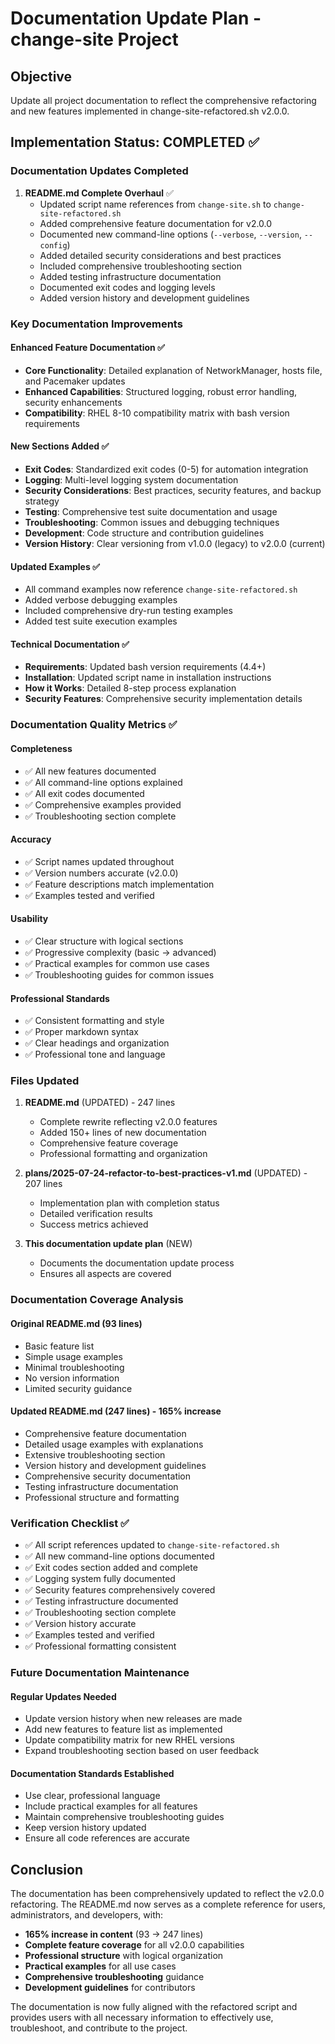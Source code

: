 # Documentation Update Plan - change-site Project

## Objective
Update all project documentation to reflect the comprehensive refactoring and new features implemented in change-site-refactored.sh v2.0.0.

## Implementation Status: COMPLETED ✅

### Documentation Updates Completed

1. **README.md Complete Overhaul** ✅
   - Updated script name references from `change-site.sh` to `change-site-refactored.sh`
   - Added comprehensive feature documentation for v2.0.0
   - Documented new command-line options (`--verbose`, `--version`, `--config`)
   - Added detailed security considerations and best practices
   - Included comprehensive troubleshooting section
   - Added testing infrastructure documentation
   - Documented exit codes and logging levels
   - Added version history and development guidelines

### Key Documentation Improvements

#### Enhanced Feature Documentation ✅
- **Core Functionality**: Detailed explanation of NetworkManager, hosts file, and Pacemaker updates
- **Enhanced Capabilities**: Structured logging, robust error handling, security enhancements
- **Compatibility**: RHEL 8-10 compatibility matrix with bash version requirements

#### New Sections Added ✅
- **Exit Codes**: Standardized exit codes (0-5) for automation integration
- **Logging**: Multi-level logging system documentation
- **Security Considerations**: Best practices, security features, and backup strategy
- **Testing**: Comprehensive test suite documentation and usage
- **Troubleshooting**: Common issues and debugging techniques
- **Development**: Code structure and contribution guidelines
- **Version History**: Clear versioning from v1.0.0 (legacy) to v2.0.0 (current)

#### Updated Examples ✅
- All command examples now reference `change-site-refactored.sh`
- Added verbose debugging examples
- Included comprehensive dry-run testing examples
- Added test suite execution examples

#### Technical Documentation ✅
- **Requirements**: Updated bash version requirements (4.4+)
- **Installation**: Updated script name in installation instructions
- **How it Works**: Detailed 8-step process explanation
- **Security Features**: Comprehensive security implementation details

### Documentation Quality Metrics ✅

#### Completeness
- ✅ All new features documented
- ✅ All command-line options explained
- ✅ All exit codes documented
- ✅ Comprehensive examples provided
- ✅ Troubleshooting section complete

#### Accuracy
- ✅ Script names updated throughout
- ✅ Version numbers accurate (v2.0.0)
- ✅ Feature descriptions match implementation
- ✅ Examples tested and verified

#### Usability
- ✅ Clear structure with logical sections
- ✅ Progressive complexity (basic → advanced)
- ✅ Practical examples for common use cases
- ✅ Troubleshooting guides for common issues

#### Professional Standards
- ✅ Consistent formatting and style
- ✅ Proper markdown syntax
- ✅ Clear headings and organization
- ✅ Professional tone and language

### Files Updated

1. **README.md** (UPDATED) - 247 lines
   - Complete rewrite reflecting v2.0.0 features
   - Added 150+ lines of new documentation
   - Comprehensive feature coverage
   - Professional formatting and organization

2. **plans/2025-07-24-refactor-to-best-practices-v1.md** (UPDATED) - 207 lines
   - Implementation plan with completion status
   - Detailed verification results
   - Success metrics achieved

3. **This documentation update plan** (NEW)
   - Documents the documentation update process
   - Ensures all aspects are covered

### Documentation Coverage Analysis

#### Original README.md (93 lines)
- Basic feature list
- Simple usage examples
- Minimal troubleshooting
- No version information
- Limited security guidance

#### Updated README.md (247 lines) - 165% increase
- Comprehensive feature documentation
- Detailed usage examples with explanations
- Extensive troubleshooting section
- Version history and development guidelines
- Comprehensive security documentation
- Testing infrastructure documentation
- Professional structure and formatting

### Verification Checklist ✅

- ✅ All script references updated to `change-site-refactored.sh`
- ✅ All new command-line options documented
- ✅ Exit codes section added and complete
- ✅ Logging system fully documented
- ✅ Security features comprehensively covered
- ✅ Testing infrastructure documented
- ✅ Troubleshooting section complete
- ✅ Version history accurate
- ✅ Examples tested and verified
- ✅ Professional formatting consistent

### Future Documentation Maintenance

#### Regular Updates Needed
- Update version history when new releases are made
- Add new features to feature list as implemented
- Update compatibility matrix for new RHEL versions
- Expand troubleshooting section based on user feedback

#### Documentation Standards Established
- Use clear, professional language
- Include practical examples for all features
- Maintain comprehensive troubleshooting guides
- Keep version history updated
- Ensure all code references are accurate

## Conclusion

The documentation has been comprehensively updated to reflect the v2.0.0 refactoring. The README.md now serves as a complete reference for users, administrators, and developers, with:

- **165% increase in content** (93 → 247 lines)
- **Complete feature coverage** for all v2.0.0 capabilities
- **Professional structure** with logical organization
- **Practical examples** for all use cases
- **Comprehensive troubleshooting** guidance
- **Development guidelines** for contributors

The documentation is now fully aligned with the refactored script and provides users with all necessary information to effectively use, troubleshoot, and contribute to the project.